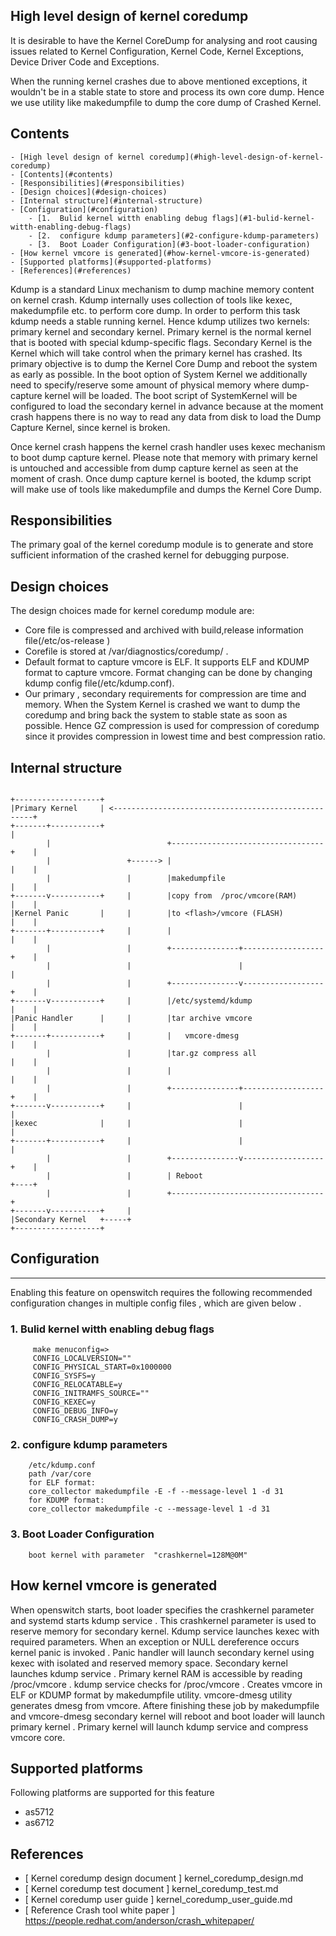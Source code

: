 ## High level design of kernel coredump

It is desirable to have the Kernel CoreDump for analysing and root causing issues related to Kernel Configuration, Kernel Code, Kernel Exceptions, Device Driver Code and Exceptions.

When the running kernel crashes due to above mentioned exceptions, it wouldn't be in a stable state to store and process its own core dump.  Hence we use utility like makedumpfile to dump the core dump of Crashed Kernel.

## Contents

    - [High level design of kernel coredump](#high-level-design-of-kernel-coredump)
    - [Contents](#contents)
    - [Responsibilities](#responsibilities)
    - [Design choices](#design-choices)
    - [Internal structure](#internal-structure)
    - [Configuration](#configuration)
        - [1.  Bulid kernel witth enabling debug flags](#1-bulid-kernel-witth-enabling-debug-flags)
        - [2.  configure kdump parameters](#2-configure-kdump-parameters)
        - [3.  Boot Loader Configuration](#3-boot-loader-configuration)
    - [How kernel vmcore is generated](#how-kernel-vmcore-is-generated)
    - [Supported platforms](#supported-platforms)
    - [References](#references)


Kdump is a standard Linux mechanism to dump machine memory content on kernel crash. Kdump internally uses collection of tools like kexec, makedumpfile etc.  to perform core dump.  In order to perform this task kdump needs a stable running kernel.  Hence kdump utilizes two kernels: primary kernel and secondary kernel. Primary kernel is the normal kernel that is booted with special kdump-specific flags.  Secondary Kernel is the Kernel which will take control when the primary kernel has crashed.  Its primary objective is to dump the Kernel Core Dump and reboot the system as early as possible.   In the boot option of System Kernel we additionally need to specify/reserve some amount of physical memory where dump-capture kernel will be loaded.  The boot script of SystemKernel will be configured to load the secondary  kernel in advance because at the moment crash happens there is no way to read any data from disk to load the Dump Capture Kernel, since kernel is broken.

Once kernel crash happens the kernel crash handler uses kexec mechanism to boot dump capture kernel. Please note that memory with primary kernel is untouched and accessible from dump capture kernel as seen at the moment of crash. Once dump capture kernel is booted, the kdump script will make use of tools like makedumpfile and dumps the Kernel Core Dump.

## Responsibilities

The primary goal of the kernel coredump module is to generate and store sufficient information of the crashed kernel for debugging purpose.

## Design choices


The design choices made for kernel coredump module are:
- Core file is compressed and archived with build,release information file(/etc/os-release )
- Corefile is stored at /var/diagnostics/coredump/ .
- Default format to capture vmcore is ELF. It supports ELF and KDUMP format to capture vmcore. Format changing can be done by changing kdump config file(/etc/kdump.conf).
- Our primary , secondary requirements for compression are time and memory.  When the System Kernel is crashed we want to dump the coredump and bring back the system to stable state as soon as possible.  Hence GZ compression is used for compression of coredump since it provides compression in lowest time and best compression ratio.

## Internal structure

```ditaa

+-------------------+
|Primary Kernel     | <----------------------------------------------------+
+-------+-----------+                                                      |
        |                          +----------------------------------+    |
        |                 +------> |                                  |    |
        |                 |        |makedumpfile                      |    |
+-------v-----------+     |        |copy from  /proc/vmcore(RAM)      |    |
|Kernel Panic       |     |        |to <flash>/vmcore (FLASH)         |    |
+-------+-----------+     |        |                                  |    |
        |                 |        +---------------+------------------+    |
        |                 |                        |                       |
        |                 |        +---------------v------------------+    |
+-------v-----------+     |        |/etc/systemd/kdump                |    |
|Panic Handler      |     |        |tar archive vmcore                |    |
+-------+-----------+     |        |   vmcore-dmesg                   |    |
        |                 |        |tar.gz compress all               |    |
        |                 |        |                                  |    |
        |                 |        +---------------+------------------+    |
+-------v-----------+     |                        |                       |
|kexec              |     |                        |                       |
+-------+-----------+     |                        |                       |
        |                 |        +---------------v------------------+    |
        |                 |        | Reboot                           +----+
        |                 |        +----------------------------------+
+-------v-----------+     |
|Secondary Kernel   +-----+
+-------------------+

```

## Configuration
-------------
Enabling this feature on openswitch requires the following recommended configuration changes in multiple config files , which are given below .

### 1.  Bulid kernel witth enabling debug flags
         make menuconfig=>
         CONFIG_LOCALVERSION=""
         CONFIG_PHYSICAL_START=0x1000000
         CONFIG_SYSFS=y
         CONFIG_RELOCATABLE=y
         CONFIG_INITRAMFS_SOURCE=""
         CONFIG_KEXEC=y
         CONFIG_DEBUG_INFO=y
         CONFIG_CRASH_DUMP=y

### 2.  configure kdump parameters
        /etc/kdump.conf
        path /var/core
        for ELF format:
        core_collector makedumpfile -E -f --message-level 1 -d 31
        for KDUMP format:
        core_collector makedumpfile -c --message-level 1 -d 31

### 3.  Boot Loader Configuration
        boot kernel with parameter  "crashkernel=128M@0M"


## How kernel vmcore is generated
When openswitch starts, boot loader specifies the crashkernel parameter and systemd starts kdump service . This crashkernel parameter is used to reserve memory for secondary kernel.  Kdump service launches  kexec with required parameters. When an exception or NULL dereference occurs kernel panic is invoked .  Panic handler will launch secondary kernel using kexec with isolated and reserved memory space. Secondary kernel launches kdump service .  Primary kernel RAM is accessible by reading /proc/vmcore .  kdump service checks for  /proc/vmcore .  Creates vmcore in ELF or KDUMP format by makedumpfile utility. vmcore-dmesg utility generates dmesg from vmcore. Aftere finishing these  job by  makedumpfile  and vmcore-dmesg secondary kernel will reboot and boot loader will launch primary kernel .  Primary kernel will launch kdump service and  compress  vmcore core.

## Supported platforms
Following platforms are supported for this feature
- as5712
- as6712

## References
* [ Kernel coredump design document ] kernel_coredump_design.md
* [ Kernel coredump test document ] kernel_coredump_test.md
* [ Kernel coredump user guide ] kernel_coredump_user_guide.md
* [ Reference Crash tool white paper ] https://people.redhat.com/anderson/crash_whitepaper/
